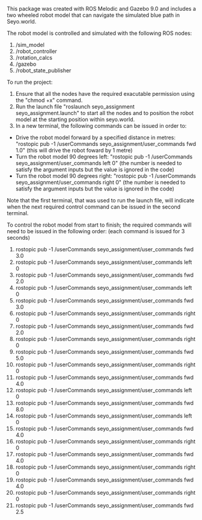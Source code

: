 This package was created with ROS Melodic and Gazebo 9.0 and includes a two wheeled robot model that can navigate the simulated blue path in Seyo.world.

The robot model is controlled and simulated with the following ROS nodes:
1) /sim_model
2) /robot_controller
3) /rotation_calcs
4) /gazebo
5) /robot_state_publisher

To run the project:
1. Ensure that all the nodes have the required exacutable permission using the "chmod +x" command.
2. Run the launch file "roslaunch seyo_assignment seyo_assignment.launch" to start all the nodes and to position the robot model at the starting position within seyo.world.
3. In a new terminal, the following commands can be issued in order to:
- Drive the robot model forward by a specified distance in metres: "rostopic pub -1 /userCommands seyo_assignment/user_commands fwd 1.0" (this will drive the robot foward by 1 metre)
- Turn the robot model 90 degrees left: "rostopic pub -1 /userCommands seyo_assignment/user_commands left 0" (the number is needed to satisfy the argument inputs but the value is ignored in the code)
- Turn the robot model 90 degrees right: "rostopic pub -1 /userCommands seyo_assignment/user_commands right 0" (the number is needed to satisfy the argument inputs but the value is ignored in the code)

Note that the first terminal, that was used to run the launch file, will indicate when the next required control command can be issued in the second terminal.

To control the robot model from start to finish; the required commands will need to be issued in the following order: (each command is issued for 3 seconds)
1) rostopic pub -1 /userCommands seyo_assignment/user_commands fwd 3.0
2) rostopic pub -1 /userCommands seyo_assignment/user_commands left 0
3) rostopic pub -1 /userCommands seyo_assignment/user_commands fwd 2.0
4) rostopic pub -1 /userCommands seyo_assignment/user_commands left 0
5) rostopic pub -1 /userCommands seyo_assignment/user_commands fwd 3.0
6) rostopic pub -1 /userCommands seyo_assignment/user_commands right 0
7) rostopic pub -1 /userCommands seyo_assignment/user_commands fwd 2.0
8) rostopic pub -1 /userCommands seyo_assignment/user_commands right 0
9) rostopic pub -1 /userCommands seyo_assignment/user_commands fwd 5.0
10) rostopic pub -1 /userCommands seyo_assignment/user_commands right 0
11) rostopic pub -1 /userCommands seyo_assignment/user_commands fwd 4.0
12) rostopic pub -1 /userCommands seyo_assignment/user_commands left 0
13) rostopic pub -1 /userCommands seyo_assignment/user_commands fwd 8.0
14) rostopic pub -1 /userCommands seyo_assignment/user_commands left 0
15) rostopic pub -1 /userCommands seyo_assignment/user_commands fwd 4.0
16) rostopic pub -1 /userCommands seyo_assignment/user_commands right 0
17) rostopic pub -1 /userCommands seyo_assignment/user_commands fwd 4.0
18) rostopic pub -1 /userCommands seyo_assignment/user_commands right 0
19) rostopic pub -1 /userCommands seyo_assignment/user_commands fwd 4.0
20) rostopic pub -1 /userCommands seyo_assignment/user_commands right 0
21) rostopic pub -1 /userCommands seyo_assignment/user_commands fwd 2.5
